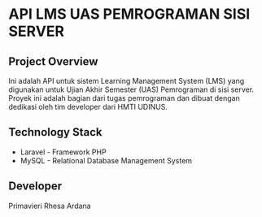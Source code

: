 # API LMS UAS PEMROGRAMAN SISI SERVER
## Project Overview
Ini adalah API untuk sistem Learning Management System (LMS) yang digunakan untuk Ujian Akhir Semester (UAS) Pemrograman di sisi server. Proyek ini adalah bagian dari tugas pemrograman dan dibuat dengan dedikasi oleh tim developer dari HMTI UDINUS.

## Technology Stack
- Laravel - Framework PHP
- MySQL - Relational Database Management System

## Developer
Primavieri Rhesa Ardana 



